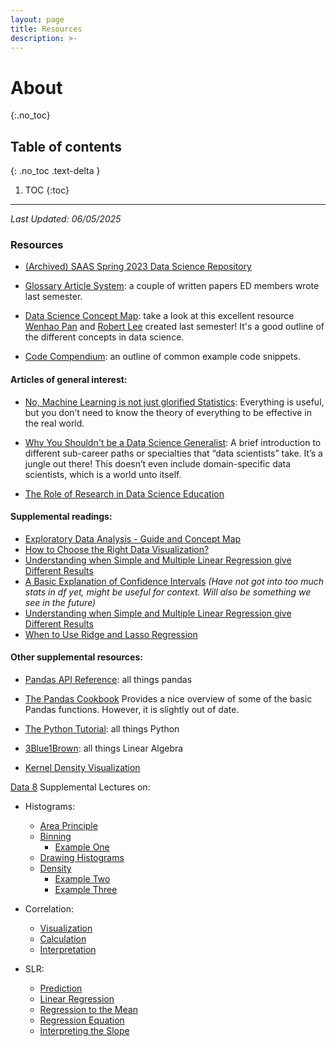 ```yaml
---
layout: page
title: Resources
description: >-
---
```


# About
{:.no_toc}

## Table of contents
{: .no_toc .text-delta }

1. TOC
{:toc}

---

*Last Updated: 06/05/2025*

### Resources

- [(Archived) SAAS Spring 2023 Data Science Repository](https://www.notion.so/SAAS-Data-Science-Repository-32fb3a865c1d4c56bd45105cfc4e102c?pvs=4)

- [Glossary Article System](https://www.notion.so/Glossary-173b454542e4455983777bd2fa564289?pvs=4): a couple of written papers ED members wrote last semester.
- [Data Science Concept Map](https://www.notion.so/Robert-Notes-7a31e549867c4bd8acfccd08a099c3ca?pvs=4): take a look at this excellent resource [Wenhao Pan](wenhao1102@berkeley.edu) and [Robert Lee](robertdylee@berkeley.edu) created last semester! It's a good outline of the different concepts in data science.
- [Code Compendium](https://www.notion.so/Code-Compendium-619d1885a3d84ca2bfd1c34d43ab5f51?pvs=4): an outline of common example code snippets.

#### Articles of general interest:

- [No, Machine Learning is not just glorified Statistics](https://towardsdatascience.com/no-machine-learning-is-not-just-glorified-statistics-26d3952234e3):
  Everything is useful, but you don’t need to know the theory of everything to be effective in the real world.

- [Why You Shouldn't be a Data Science Generalist](https://towardsdatascience.com/why-you-shouldnt-be-a-data-science-generalist-f69ea37cdd2c):
  A brief introduction to different sub-career paths or specialties that “data scientists” take. It’s a jungle out there! This doesn’t even include domain-specific data scientists, which is a world unto itself.

- [The Role of Research in Data Science Education](https://hdsr.mitpress.mit.edu/pub/sa5htffr/release/1)

#### Supplemental readings:

- [Exploratory Data Analysis - Guide and Concept Map](https://datascienceguide.github.io/exploratory-data-analysis)
- [How to Choose the Right Data Visualization?](https://chartio.com/learn/charts/how-to-choose-data-visualization/)
- [Understanding when Simple and Multiple Linear Regression give Different Results](https://towardsdatascience.com/understanding-when-simple-and-multiple-linear-regression-give-different-results-7cf6c787766c)
- [A Basic Explanation of Confidence Intervals](https://www.census.gov/programs-surveys/saipe/guidance/confidence-intervals.html)
  *(Have not got into too much stats in df yet, might be useful for context. Will also be something we see in the future)*
- [Understanding when Simple and Multiple Linear Regression give Different Results](https://towardsdatascience.com/understanding-when-simple-and-multiple-linear-regression-give-different-results-7cf6c787766c)
- [When to Use Ridge and Lasso Regression](https://www.statology.org/when-to-use-ridge-lasso-regression/)

#### Other supplemental resources:

- [Pandas API Reference](https://pandas.pydata.org/pandas-docs/stable/reference/index.html): all things pandas

- [The Pandas Cookbook](http://nbviewer.jupyter.org/github/jvns/pandas-cookbook/tree/master/cookbook/)
  Provides a nice overview of some of the basic Pandas functions. However, it is slightly out of date.

- [The Python Tutorial](https://docs.python.org/3.5/tutorial/): all things Python


- [3Blue1Brown](https://www.3blue1brown.com/topics/linear-algebra): all things Linear Algebra

- [Kernel Density Visualization](https://mathisonian.github.io/kde/)
  

[Data 8](http://www.data8.org/) Supplemental Lectures on:
- Histograms:
    - [Area Principle](https://youtu.be/qEYz6D0MKq8)
    - [Binning](https://youtu.be/kREoWbByNZs)
        - [Example One](https://youtu.be/vz5VLqrw-tA)
    - [Drawing Histograms](https://youtu.be/xPv7VNSBJZQ)
    - [Density](https://youtu.be/F8Pv0DWqPls)
        - [Example Two](https://youtu.be/ZwvovAbWUyY)
        - [Example Three](https://youtu.be/Jl5fNPkEcDI)

- Correlation:
  - [Visualization](https://youtu.be/k9-rzXYH11Q)
  - [Calculation](https://youtu.be/uBN0NyAb8GU)
  - [Interpretation](https://youtu.be/-n8LgiYXoXU)

- SLR:
  - [Prediction](https://youtu.be/ojod4DTcFdA)
  - [Linear Regression](https://youtu.be/DS95QoflalM)
  - [Regression to the Mean](https://youtu.be/1-5HJ4cGhBI)
  - [Regression Equation](https://youtu.be/0FR1WREFMb4)
  - [Interpreting the Slope](https://youtu.be/Vf2f50AHPGc)
  

